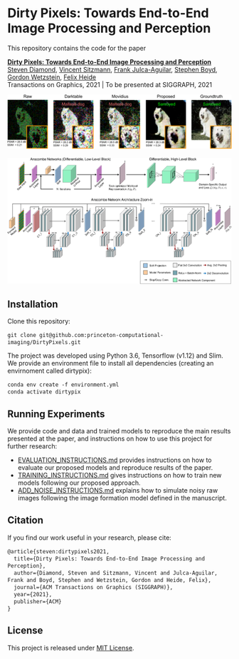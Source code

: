 # Dirty Pixels: Towards End-to-End Image Processing and Perception
This repository contains the code for the paper 

**[Dirty Pixels: Towards End-to-End Image Processing and Perception][1]**  
[Steven Diamond][sd], [Vincent Sitzmann][vs], [Frank Julca-Aguilar][fj], [Stephen Boyd][sb], [Gordon Wetzstein][gw], [Felix Heide][fh]  
Transactions on Graphics, 2021 | To be presented at SIGGRAPH, 2021

<div align="center">
  <img src="teaser/teaser_v4.png" width="800px" />
</div>

<br />

<div align="center">
  
  <img src="teaser/architecture_2.jpg" width="800px" />
</div>

## Installation
Clone this repository:
```
git clone git@github.com:princeton-computational-imaging/DirtyPixels.git
```

The project was developed using Python 3.6, Tensorflow (v1.12) and Slim.
We provide an environment file to install all dependencies (creating an envirnoment called dirtypix):

```
conda env create -f environment.yml
conda activate dirtypix
```



## Running Experiments
We provide code and data and trained models to reproduce the main results presented at the paper, and instructions on how to use this project for further research:
- [EVALUATION_INSTRUCTIONS.md](EVALUATION_INSTRUCTIONS.md) provides instructions
on how to evaluate our proposed models and reproduce results of the paper.
- [TRAINING_INSTRUCTIONS.md](TRAINING_INSTRUCTIONS.md) gives instructions on how to train new models following our proposed approach.
- [ADD_NOISE_INSTRUCTIONS.md](ADD_NOISE_INSTRUCTIONS.md) explains how to simulate 
noisy raw images following the image formation model defined in the 
manuscript.

## Citation
If you find our work useful in your research, please cite:

```
@article{steven:dirtypixels2021,
  title={Dirty Pixels: Towards End-to-End Image Processing and Perception},
  author={Diamond, Steven and Sitzmann, Vincent and Julca-Aguilar, Frank and Boyd, Stephen and Wetzstein, Gordon and Heide, Felix},
  journal={ACM Transactions on Graphics (SIGGRAPH)},
  year={2021},
  publisher={ACM}
}
```

## License

This project is released under [MIT License](LICENSE).


[1]: https://arxiv.org/abs/1701.06487
[sd]: https://stevendiamond.me
[vs]: https://vsitzmann.github.io
[fj]: https://github.com/fjulca-aguilar 
[sb]: https://web.stanford.edu/~boyd/
[gw]: https://stanford.edu/~gordonwz/
[fh]: https://www.cs.princeton.edu/~fheide/

